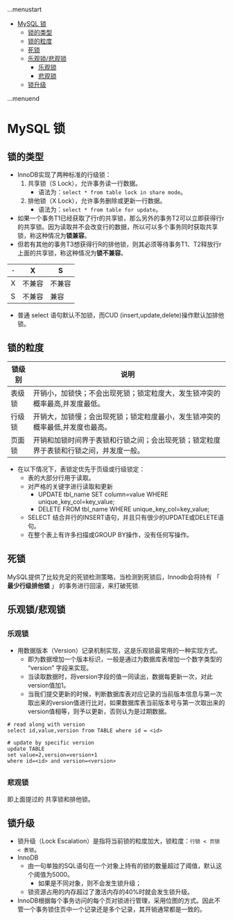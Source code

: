 ...menustart

 - [MySQL 锁](#8dc99461a1c4b9110a35ea875b10b70d)
     - [锁的类型](#dfa8b5aa96cb4af6e6c28cf50b2a3c43)
     - [锁的粒度](#cbc301535e8455434b2bbd29a183e55d)
     - [死锁](#60461afa5afbcb0457a420056c14a6c9)
     - [乐观锁/悲观锁](#685a6699c143f3090ecdabcc3618a2c5)
         - [乐观锁](#bf97e7abc7c23d4f37d6da39acc011d8)
         - [悲观锁](#891f975efa0ad8ed8582636e0bd98e41)
     - [锁升级](#f631c0a2d27c606f697b1e5987b74732)

...menuend


<h2 id="8dc99461a1c4b9110a35ea875b10b70d"></h2>


# MySQL 锁

<h2 id="dfa8b5aa96cb4af6e6c28cf50b2a3c43"></h2>


## 锁的类型

- InnoDB实现了两种标准的行级锁：
    1. 共享锁（S Lock），允许事务读一行数据。
        - 语法为：`select * from table lock in share mode`。
    2. 排他锁（X Lock），允许事务删除或更新一行数据。
        - 语法为：`select * from table for update`。
- 如果一个事务T1已经获取了行r的共享锁，那么另外的事务T2可以立即获得行r的共享锁。因为读取并不会改变行的数据，所以可以多个事务同时获取共享锁，称这种情况为**锁兼容**。
- 但若有其他的事务T3想获得行R的排他锁，则其必须等待事务T1、T2释放行r上面的共享锁，称这种情况为**锁不兼容**。


· | X | S
--- | --- | ---
X | 不兼容 |  不兼容
S |  不兼容 |  兼容

- 普通 select 语句默认不加锁，而CUD (insert,update,delete)操作默认加排他锁。


<h2 id="cbc301535e8455434b2bbd29a183e55d"></h2>


## 锁的粒度

锁级别 | 说明
--- | ---
表级锁 | 开销小，加锁快；不会出现死锁；锁定粒度大，发生锁冲突的概率最高,并发度最低。
行级锁 | 开销大，加锁慢；会出现死锁；锁定粒度最小，发生锁冲突的概率最低,并发度也最高。
页面锁 | 开销和加锁时间界于表锁和行锁之间；会出现死锁；锁定粒度界于表锁和行锁之间，并发度一般。


- 在以下情况下，表锁定优先于页级或行级锁定：
    - 表的大部分行用于读取。
    - 对严格的关键字进行读取和更新
        - UPDATE tbl_name SET column=value WHERE unique_key_col=key_value;
        - DELETE FROM tbl_name WHERE unique_key_col=key_value;
    - SELECT 结合并行的INSERT语句，并且只有很少的UPDATE或DELETE语句。
    - 在整个表上有许多扫描或GROUP BY操作，没有任何写操作。


<h2 id="60461afa5afbcb0457a420056c14a6c9"></h2>


## 死锁

MySQL提供了比较充足的死锁检测策略，当检测到死锁后，Innodb会将持有 「 **最少行级排他锁** 」 的事务进行回滚，来打破死锁.

<h2 id="685a6699c143f3090ecdabcc3618a2c5"></h2>


## 乐观锁/悲观锁

<h2 id="bf97e7abc7c23d4f37d6da39acc011d8"></h2>


### 乐观锁

- 用数据版本（Version）记录机制实现，这是乐观锁最常用的一种实现方式。
    - 即为数据增加一个版本标识，一般是通过为数据库表增加一个数字类型的 “version” 字段来实现。
    - 当读取数据时，将version字段的值一同读出，数据每更新一次，对此version值加1。
    - 当我们提交更新的时候，判断数据库表对应记录的当前版本信息与第一次取出来的version值进行比对，如果数据库表当前版本号与第一次取出来的version值相等，则予以更新，否则认为是过期数据。


```mysql
# read along with version 
select id,value,version from TABLE where id = <id>

# update by specific version
update TABLE
set value=2,version=version+1
where id=<id> and version=<version>
```

<h2 id="891f975efa0ad8ed8582636e0bd98e41"></h2>


### 悲观锁

即上面提过的 共享锁和排他锁。

<h2 id="f631c0a2d27c606f697b1e5987b74732"></h2>


## 锁升级

- 锁升级（Lock Escalation）是指将当前锁的粒度加大，锁粒度：`行锁 < 页锁 < 表锁`。
- InnoDB
    - 由一句单独的SQL语句在一个对象上持有的锁的数量超过了阈值，默认这个阈值为5000。
        - 如果是不同对象，则不会发生锁升级；
    - 锁资源占用的内存超过了激活内存的40%时就会发生锁升级。
- InnoDB根据每个事务访问的每个页对锁进行管理，采用位图的方式。因此不管一个事务锁住页中一个记录还是多个记录，其开销通常都是一致的。




